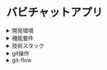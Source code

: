 # バビチャットアプリ

<details>
<summary>開発環境</summary>

## Client

### 環境
```
node -v => v16.14.2
yarn -v => 1.22.19
```
### 注意
**※babichat直下でインストールや実行はできない。**
yarn or yarn devなどする場合は、**/client**ディレクトリに移動する
```
# /clientディレクトリに移動
cd /client
```
### インストール
```
yarn
```
### 実行方法
```
yarn dev
```
### ビルド
```
yarn build
```
</details>
<details>
<summary>機能要件</summary>

### 機能要件
- ログイン機能
  - サインアップ
  - サインイン
  - サインアウト
- 掲示板機能
  - バビ語変換
  - いいね機能、リプライ機能
- ランキング機能
  - いいね数
  - 返信数
- 設定画面
  - バビ語と文章入れ替え機能の切り替え
- 個人チャット機能
</details>

<details>
<summary>技術スタック</summary>

### 技術スタック
#### インフラ
- Docker
#### データベース
Firebase
#### フロントエンド
- React.js, Typescript, Recoil
#### UI
Material UI
</details>

<details>
<summary>git操作</summary>

## git操作
**masterでは作業しない！！ブランチを変更しておく！！**
### 現在自分が作業しているブランチを確認する
```
git branch # masterの場合ブランチを変更する
```
### ブランチの変更
#### ブランチを新規に作成して移動する場合
```
git checkout -b 任意のブランチ名
```

#### ブランチがすでに存在しており、存在しているブランチに移動する場合
```
git checkout 任意のブランチ名
```
### 変更を追加する
```
git add ファイル名（変更を全ての場合は 'git add .'）
```
### 変更内容にコメントをつける
```
git commit -m '任意のコメント'
```
### 変更をpushする
```
git push
```
</details>

<details>
<summary>git-flow</summary>
## ブランチを作成
```bash
git flow feature start '任意のブランチ名'
```

## ブランチを終了（機能完成）
```bash
 git flow feature finish '任意のブランチ名'
```
</details>